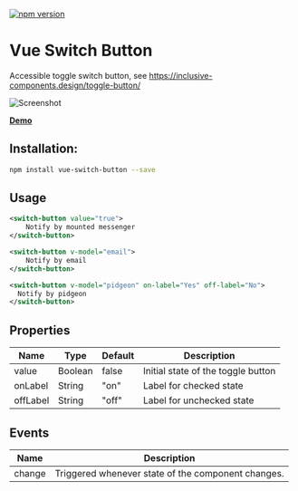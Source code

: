 [![npm version](https://badge.fury.io/js/vue-switch-button.svg)](https://badge.fury.io/js/vue-switch-button)

# Vue Switch Button

Accessible toggle switch button, see https://inclusive-components.design/toggle-button/

![Screenshot](https://i.imgur.com/6tI3r2i.png)

[**Demo**](https://codesandbox.io/s/2v7927pjjr)

## Installation:
```bash
npm install vue-switch-button --save
```

## Usage
```xml
<switch-button value="true"> 
    Notify by mounted messenger
</switch-button>

<switch-button v-model="email">
    Notify by email
</switch-button>

<switch-button v-model="pidgeon" on-label="Yes" off-label="No">
  Notify by pidgeon
</switch-button>

```

## Properties

| Name      | Type              | Default     | Description                        |
| ---       | ---               | ---         | ---                                |
| value     | Boolean           | false       | Initial state of the toggle button |
| onLabel   | String            | "on"        | Label for checked state |
| offLabel   | String            | "off"        | Label for unchecked state |

## Events

| Name   | Description              |
| ---    | ---                      |
| change | Triggered whenever state of the component changes. |

